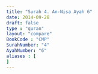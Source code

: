 ```yaml
---
title: "Surah 4. An-Nisa Ayah 6"
date: 2014-09-28
draft: false
type : "quran"
layout: "compare"
BookCode : "CMP"
SurahNumber: "4"
AyahNumber: "6"
aliases : [
]
---
```

